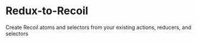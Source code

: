 # Redux-to-Recoil
Create Recoil atoms and selectors from your existing actions, reducers, and selectors
